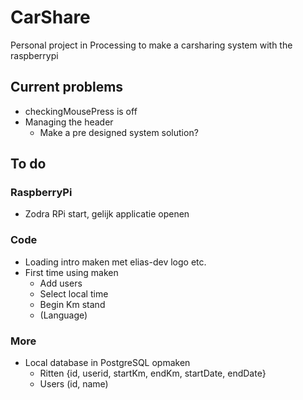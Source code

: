 # CarShare
Personal project in Processing to make a carsharing system with the raspberrypi

## Current problems
- checkingMousePress is off
- Managing the header
	- Make a pre designed system solution?

## To do

### RaspberryPi
- Zodra RPi start, gelijk applicatie openen

### Code
- Loading intro maken met elias-dev logo etc.
- First time using maken
    - Add users
    - Select local time
    - Begin Km stand
    - (Language)

### More
- Local database in PostgreSQL opmaken
	- Ritten {id, userid, startKm, endKm, startDate, endDate}
	- Users (id, name)
